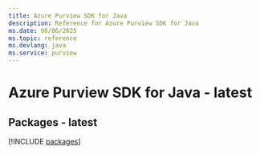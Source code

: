 ```yaml
---
title: Azure Purview SDK for Java
description: Reference for Azure Purview SDK for Java
ms.date: 06/06/2025
ms.topic: reference
ms.devlang: java
ms.service: purview
---
```

# Azure Purview SDK for Java - latest
## Packages - latest
[!INCLUDE [packages](purview-index.md)]